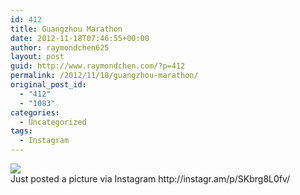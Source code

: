 ```yaml
---
id: 412
title: Guangzhou Marathon
date: 2012-11-18T07:46:55+00:00
author: raymondchen625
layout: post
guid: http://www.raymondchen.com/?p=412
permalink: /2012/11/18/guangzhou-marathon/
original_post_id:
  - "412"
  - "1083"
categories:
  - Uncategorized
tags:
  - Instagram
---
```

<img src='http://distilleryimage7.s3.amazonaws.com/0cfd7c1a315411e2b62722000a1fbc10_7.jpg' style='max-width:600px;' />

<div>
  Just posted a picture via Instagram http://instagr.am/p/SKbrg8L0fv/
</div>